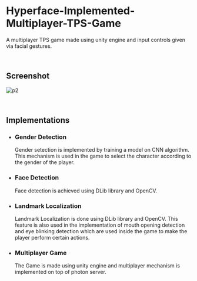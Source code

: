 # Hyperface-Implemented-Multiplayer-TPS-Game
A multiplayer TPS game made using unity engine and input controls given via facial gestures.

<br/>

## Screenshot

![p2](https://user-images.githubusercontent.com/50899339/137939021-6e37c875-fdaf-4e2a-a832-90bccedd0e40.jpg)

<br/>

## Implementations

* ### Gender Detection 
  Gender setection is implemented by training a model on CNN algorithm. This mechanism is used in the game to select the character according to the gender of the player.
* ### Face Detection 
  Face detection is achieved using DLib library and OpenCV.
* ### Landmark Localization 
  Landmark Localization  is done using DLib library and OpenCV. This feature is also used in the implementation of mouth opening detection and eye blinking detection which are used inside the game to make the player perform certain actions.
* ### Multiplayer Game
  The Game is made using unity engine and multiplayer mechanism is implemented on top of photon server.


